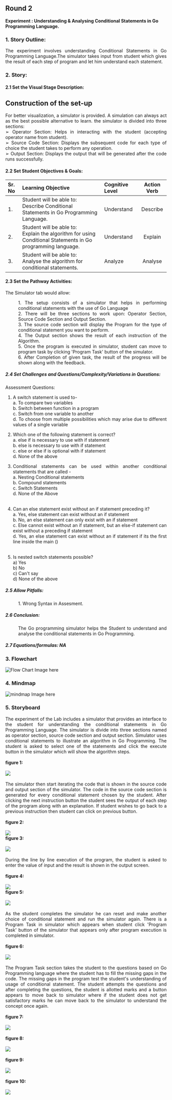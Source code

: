 ## Round 2

<b>Experiment :  Understanding & Analysing Conditional Statements in Go Programming Language.</b>

### 1. Story Outline:

<div align="justify"> The experiment involves understanding Conditional Statements in Go Programming Language.The simulator takes input from student which gives the result of each step of program and let him understand each statement. 

### 2. Story:

#### 2.1 Set the Visual Stage Description:
<h2>Construction of the set-up</h2>

For better visualization, a simulator is provided. A simulation can always act as the best possible alternative to learn. the simulator is divided into three sections: <br>
➢	Operator Section: Helps in interacting with the  student (accepting  operator name from student).<br>
➢	Source Code Section: Displays the subsequent code for each type of choice the student takes to perform any operation.<br>
➢	Output Section: Displays the output that will be generated after the code runs successfully.

#### 2.2 Set Student Objectives & Goals:

Sr. No |	Learning Objective	| Cognitive Level | Action Verb
:--|:--|:--|:-:
1.| Student will be able to: <br>Describe Conditional Statements in Go Programming Language. | Understand | Describe
2.| Student will be able to: <br>Explain the algorithm for using Conditional Statements in Go programming language.  | Understand| Explain
3.| Student will be able to: <br>Analyse the algorithm for conditional statements. | Analyze | Analyse

</b>

#### 2.3 Set the Pathway Activities:

The Simulator tab would allow:<br>
<dd> 1. The setup consists of a simulator that helps in performing conditional statements with the use of Go Language<br>
    2. There will be three sections to work upon: Operator Section, Source Code Section and Output Section.<br>
    3. The source code section will display the Program for the type of conditional statement you want to perform.<br>
    4. The Output section shows the result of each instruction of the Algorithm.<br>
    5. Once the program is executed in simulator, student can move to program task by clicking 'Program Task' button of the simulator.<br>
    6. After Completion of given task, the result of the progress will be shown along with the feedback.
</dd>


##### 2.4 Set Challenges and Questions/Complexity/Variations in Questions:

Assessment Questions:<br>

 1. A switch statement is used to-<br>
a.	To compare two variables<br>
b.	Switch between function in a program<br>
c.	Switch from one variable to another<br>
d.  To choose from multiple possibilities which may arise due to different values of a single variable<br>

 2. Which one of the following statement is correct?<br>
a.	else if is necessary to use with if statement<br>
b.	else is necessary to use with if statement<br>
c.  else or else if is optional with if statement<br>
d.	None of the above<br>


 3. Conditional statements can be used within another conditional statements that are called -<br>
a.	Nesting Conditional statements<br>
b.	Compound statements<br>
c.	Switch Statements<br>
d.	None of the Above<br><br>
4. Can an else statement exist without an if statement preceding it?<br>
a.	Yes, else statement can exist without an if statement<br>
b.	No, an else statement can only exist with an if statement<br>
c.	Else cannot exist without an if statement, but an else-if statement can exist without a preceding if statement<br>
d.	Yes, an else statement can exist without an if statement if its the first line inside the main ()
<br><br>
5.  Is nested switch statements possible?<br>
a)	Yes<br>
b)	No<br>
c)	Can't say<br>
d)	None of the above<br>

##### 2.5  Allow Pitfalls:

<dd>
    1. Wrong Syntax in Assesment.<br>
</dd>

##### 2.6 Conclusion:
<dd>    The Go programming simulator helps the Student to understand and analyse the conditional statements in Go Programming.
</dd>

##### 2.7 Equations/formulas: NA


### 3. Flowchart
<img src="flowchart/flowchart.png" alt="Flow Chart Image here"/>

### 4. Mindmap
<img src="mindmap/mindmap.png" alt="mindmap Image here"/>
 
### 5. Storyboard 
<div align="justify">The experiment of the Lab includes a simulator that provides an interface to the student for understanding the conditional statements in Go Programming Language. The simulator is divide into three sections named as operator section, source code section and output section. Simulator uses conditional statements to illustrate an algorithm in Go Programming. The student is asked to select one of the statements and click the execute button in the simulator which will show the algorithm steps.
<br>
<br>
<b>figure 1:</b>
<br><br>
<img src="images/figure1.png">
<br>
<br>
<div align="justify">The simulator then start iterating the code that is shown in the source code and output section of the simulator. The code in the source code section is generated for every conditional statement chosen by the student. After clicking the next instruction button the student sees the output of each step of the program along with an explanation. If student wishes to go back to a previous instruction then student can click on previous button.
 <br>
 <br>
 <b>figure 2:</b>
<br><br>
<img src="images/figure2.png">
<br>
<b>figure 3:</b>
<br><br>
<img src="images/figure3.png">
<br>
<br>
<div align="justify">During the line by line execution of the program, the student is asked to enter the value of input and the result is shown in the output screen.
<br>
<br>
 <b>figure 4:</b>
<br><br>
<img src="images/figure4.png">
<br>
 <b>figure 5:</b>
<br><br>
<img src="images/figure5.png">
<br>
<br>
<div align="justify">As the student completes the simulator he can reset and make another choice of conditional statement and run the simulator again. There is a Program Task in simulator which appears when student click 'Program Task' button of the simulator that appears only after program execution is completed in simulator.
<br>
<br>
<b>figure 6:</b>
<br><br>
<img src="images/figure6.png">
<br>
<br>
<div align="justify">The Program Task section takes the student to the questions based on Go Programming language where the student has to fill the missing gaps in the code. The missing gaps in the program test the student's understanding of usage of conditional statement. The student attempts the questions and after completing the questions, the student is allotted marks and a button appears to move back to simulator where if the student does not get satisfactory marks he can move back to the simulator to understand the concept once again.
<br>
<br>
<b>figure 7:</b>
<br><br>
<img src="images/figure7.png">
<br>
<br>
 <b>figure 8:</b>
<br><br>
<img src="images/figure8.png">
<br><br>
 <b>figure 9:</b>
<br><br>
<img src="images/figure9.png">
<br><br>
 <b>figure 10:</b>
<br><br>
<img src="images/figure10.png">
<br><br>


